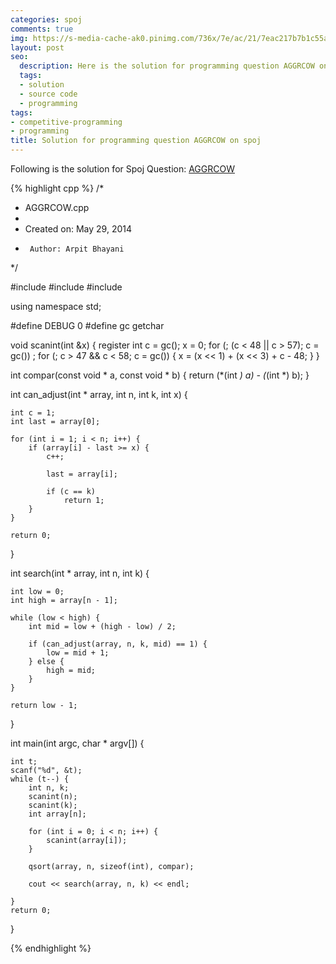 ```yaml
---
categories: spoj
comments: true
img: https://s-media-cache-ak0.pinimg.com/736x/7e/ac/21/7eac217b7b1c55ab7fd56758e4e181be.jpg
layout: post
seo:
  description: Here is the solution for programming question AGGRCOW on spoj
  tags:
  - solution
  - source code
  - programming
tags:
- competitive-programming
- programming
title: Solution for programming question AGGRCOW on spoj
---
```


Following is the solution for Spoj Question: [AGGRCOW](http://www.spoj.com/problems/AGGRCOW/)

{% highlight cpp %}
/*
 * AGGRCOW.cpp
 *
 *  Created on: May 29, 2014
 *      Author: Arpit Bhayani
 */

#include <cstdio>
#include <cstdlib>
#include <iostream>

using namespace std;

#define DEBUG 0
#define gc getchar

void scanint(int &x) {
	register int c = gc();
	x = 0;
	for (; (c < 48 || c > 57); c = gc())
		;
	for (; c > 47 && c < 58; c = gc()) {
		x = (x << 1) + (x << 3) + c - 48;
	}
}

int compar(const void * a, const void * b) {
	return (*(int *) a) - (*(int *) b);
}

int can_adjust(int * array, int n, int k, int x) {

	int c = 1;
	int last = array[0];

	for (int i = 1; i < n; i++) {
		if (array[i] - last >= x) {
			c++;

			last = array[i];

			if (c == k)
				return 1;
		}
	}

	return 0;
}

int search(int * array, int n, int k) {

	int low = 0;
	int high = array[n - 1];

	while (low < high) {
		int mid = low + (high - low) / 2;

		if (can_adjust(array, n, k, mid) == 1) {
			low = mid + 1;
		} else {
			high = mid;
		}
	}

	return low - 1;
}

int main(int argc, char * argv[]) {

	int t;
	scanf("%d", &t);
	while (t--) {
		int n, k;
		scanint(n);
		scanint(k);
		int array[n];

		for (int i = 0; i < n; i++) {
			scanint(array[i]);
		}

		qsort(array, n, sizeof(int), compar);

		cout << search(array, n, k) << endl;

	}
	return 0;
}

{% endhighlight %}
